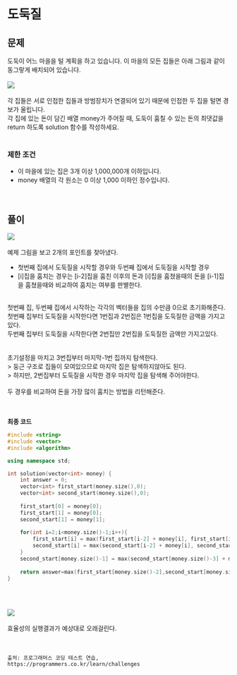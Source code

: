 # 도둑질
## 문제
도둑이 어느 마을을 털 계획을 하고 있습니다. 이 마을의 모든 집들은 아래 그림과 같이 동그랗게 배치되어 있습니다.<br><br>![](https://images.velog.io/images/hanturtle/post/98fa2e6e-8499-45e3-bb81-d2f2faab10f7/image.png)<br><br>각 집들은 서로 인접한 집들과 방범장치가 연결되어 있기 때문에 인접한 두 집을 털면 경보가 울립니다.<br>
각 집에 있는 돈이 담긴 배열 money가 주어질 때, 도둑이 훔칠 수 있는 돈의 최댓값을 return 하도록 solution 함수를 작성하세요.<br><br>

### 제한 조건
+ 이 마을에 있는 집은 3개 이상 1,000,000개 이하입니다.
+ money 배열의 각 원소는 0 이상 1,000 이하인 정수입니다.
<br><br><br>

## 풀이
![](https://images.velog.io/images/hanturtle/post/49907744-26d8-4b41-993c-a1fd72e2508a/image.png)<br><br>
예제 그림을 보고 2개의 포인트를 찾아냈다.
+ 첫번째 집에서 도둑질을 시작할 경우와 두번째 집에서 도둑질을 시작할 경우
+ [i]집을 훔치는 경우는 [i-2]집을 훔친 이후의 돈과 [i]집을 훔쳤을때의 돈을 [i-1]집을 훔쳤을때와 비교하여 훔치는 여부를 판별한다.
<br>
첫번째 집, 두번째 집에서 시작하는 각각의 벡터들을 집의 수만큼 0으로 초기화해준다.<br>
첫번째 집부터 도둑질을 시작한다면 1번집과 2번집은 1번집을 도둑질한 금액을 가지고있다.<br>
두번째 집부터 도둑질을 시작한다면 2번집만 2번집을 도둑질한 금액만 가지고있다.<br>
<br><br>
초기설정을 마치고 3번집부터 마지막-1번 집까지 탐색한다.<br>
> 둥근 구조로 집들이 모여있으므로 마지막 집은 탐색하지않아도 된다.<br>
> 하지만, 2번집부터 도둑질을 시작한 경우 마지막 집을 탐색해 주어야한다.
<br><br>
두 경우를 비교하여 돈을 가장 많이 훔치는 방법을 리턴해준다.<br>

<br><br>
**최종 코드**

```cpp
#include <string>
#include <vector>
#include <algorithm>

using namespace std;

int solution(vector<int> money) {
    int answer = 0;
    vector<int> first_start(money.size(),0);
    vector<int> second_start(money.size(),0);
    
    first_start[0] = money[0];
    first_start[1] = money[0];
    second_start[1] = money[1];
    
    for(int i=2;i<money.size()-1;i++){
        first_start[i] = max(first_start[i-2] + money[i], first_start[i-1]);
        second_start[i] = max(second_start[i-2] + money[i], second_start[i-1]);
    }
    second_start[money.size()-1] = max(second_start[money.size()-3] + money.back(), second_start[money.size()-2]);
    
    return answer=max(first_start[money.size()-2],second_start[money.size()-1]);
}
```
<br><br>



![](https://images.velog.io/images/hanturtle/post/a8415fff-527b-48ea-9d04-89e1254bd9d9/image.png)<br><br>
효율성의 실행결과가 예상대로 오래걸린다.<br>
<br><br>

	출처: 프로그래머스 코딩 테스트 연습, https://programmers.co.kr/learn/challenges
<br><br>
